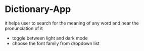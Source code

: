 # Dictionary-App
it helps user to search for the meaning of any word and hear the pronunciation of it 
- toggle between light and dark mode 
- choose the font family from dropdown list
